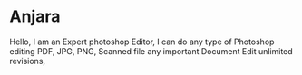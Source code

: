 # Anjara
Hello, I am an Expert photoshop Editor, I can do any type of Photoshop editing PDF, JPG, PNG, Scanned file any important Document Edit unlimited revisions,
